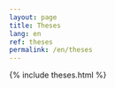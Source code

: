 ```yaml
---
layout: page
title: Theses
lang: en
ref: theses
permalink: /en/theses
---
```


{% include theses.html %}
